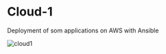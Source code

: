 # Cloud-1
Deployment of som applications on AWS with Ansible

![cloud1](https://github.com/Guyar42/Cloud-1/assets/104376097/6f116ba1-5c95-4c82-9991-c6c5906fdad7)
